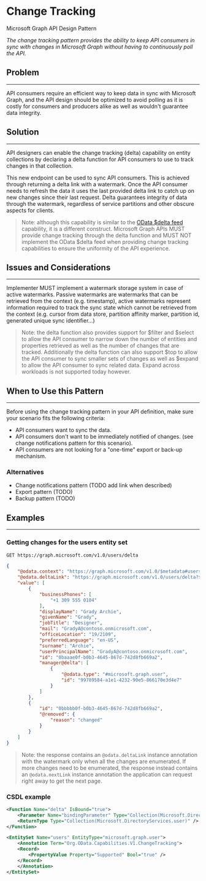 # Change Tracking

Microsoft Graph API Design Pattern

*The change tracking pattern provides the ability to keep API consumers in sync with changes in Microsoft Graph without having to continuously poll the API.*

## Problem
---------

API consumers require an efficient way to keep data in sync with Microsoft Graph, and the API design should be optimized to avoid polling as it is costly for consumers and producers alike as well as wouldn't guarantee data integrity.

## Solution
--------

API designers can enable the change tracking (delta) capability on entity collections by declaring a delta function for API consumers to use to track changes in that collection.

This new endpoint can be used to sync API consumers. This is achieved through returning a delta link with a watermark. Once the API consumer needs to refresh the data it uses the last provided delta link to catch up on new changes since their last request. Delta guarantees integrity of data through the watermark, regardless of service partitions and other obscure aspects for clients.

> Note: although this capability is similar to the [OData $delta feed](https://docs.oasis-open.org/odata/odata-json-format/v4.0/errata02/os/odata-json-format-v4.0-errata02-os-complete.html#_Toc403940644) capability, it is a different construct. Microsoft Graph APIs MUST provide change tracking through the delta function and MUST NOT implement the OData $delta feed when providing change tracking capabilities to ensure the uniformity of the API experience.

## Issues and Considerations
-------------------------

Implementer MUST implement a watermark storage system in case of active watermarks. Passive watermarks are watermarks that can be retrieved from the context (e.g. timestamp), active watermarks represent information required to track the sync state which cannot be retrieved from the context (e.g. cursor from data store, partition affinity marker, partition id, generated unique sync identifier...)

> Note: the delta function also provides support for $filter and $select to allow the API consumer to narrow down the number of entities and properties retrieved as well as the number of changes that are tracked. Additionally the delta function can also support $top to allow the API consumer to sync smaller sets of changes as well as $expand to allow the API consumer to sync related data. Expand across workloads is not supported today however.

## When to Use this Pattern
------------------------

Before using the change tracking pattern in your API definition, make sure your scenario fits the following criteria:

- API consumers want to sync the data.
- API consumers don't want to be immediately notified of changes. (see change notifications pattern for this scenario).
- API consumers are not looking for a "one-time" export or back-up mechanism.

### Alternatives

- Change notifications pattern (TODO add link when described)
- Export pattern (TODO)
- Backup pattern (TODO)

## Examples
-------

### Getting changes for the users entity set

```HTTP
GET https://graph.microsoft.com/v1.0/users/delta
```

```json
{
    "@odata.context": "https://graph.microsoft.com/v1.0/$metadata#users",
    "@odata.deltaLink": "https://graph.microsoft.com/v1.0/users/delta?$deltatoken=mS5DuRZGjVL-abreviated",
    "value": [
        {
            "businessPhones": [
                "+1 309 555 0104"
            ],
            "displayName": "Grady Archie",
            "givenName": "Grady",
            "jobTitle": "Designer",
            "mail": "GradyA@contoso.onmicrosoft.com",
            "officeLocation": "19/2109",
            "preferredLanguage": "en-US",
            "surname": "Archie",
            "userPrincipalName": "GradyA@contoso.onmicrosoft.com",
            "id": "0baaae0f-b0b3-4645-867d-742d8fb669a2",
            "manager@delta": [
                {
                    "@odata.type": "#microsoft.graph.user",
                    "id": "99789584-a1e1-4232-90e5-866170e3d4e7"
                }
            ]
        },
        {
            "id": "0bbbbb0f-b0b3-4645-867d-742d8fb669a2",
            "@removed": {
                "reason": "changed"
            }
        }
    ]
}
```

> Note: the response contains an `@odata.deltaLink` instance annotation with the watermark only when all the changes are enumerated. If more changes need to be enumerated, the response instead contains an `@odata.nextLink` instance annotation the application can request right away to get the next page.

### CSDL example

```xml
<Function Name="delta" IsBound="true">
    <Parameter Name="bindingParameter" Type="Collection(Microsoft.DirectoryServices.user)" />
    <ReturnType Type="Collection(Microsoft.DirectoryServices.user)" />
</Function>

<EntitySet Name="users" EntityType="microsoft.graph.user">
    <Annotation Term="Org.OData.Capabilities.V1.ChangeTracking">
    <Record>
        <PropertyValue Property="Supported" Bool="true" />
    </Record>
    </Annotation>
</EntitySet>
```
